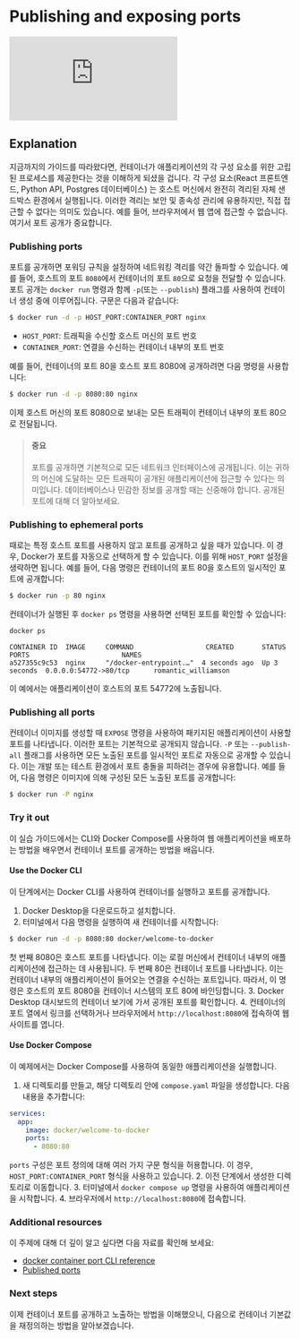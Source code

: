 # Publishing and exposing ports

<div class="youtube-video">
   <iframe 
    src="https://www.youtube.com/embed/9JnqOmJ96ds" 
    frameborder="0" 
    allow="accelerometer; clipboard-write; encrypted-media; gyroscope; picture-in-picture" 
    allowfullscreen
   >
  </iframe>
</div>

## Explanation

지금까지의 가이드를 따라왔다면, 컨테이너가 애플리케이션의 각 구성 요소를 위한 고립된 프로세스를 제공한다는 것을 이해하게 되셨을 겁니다. 각 구성 요소(React 프론트엔드, Python API, Postgres 데이터베이스) 는 호스트 머신에서 완전히 격리된 자체 샌드박스 환경에서 실행됩니다. 이러한 격리는 보안 및 종속성 관리에 유용하지만, 직접 접근할 수 없다는 의미도 있습니다. 예를 들어, 브라우저에서 웹 앱에 접근할 수 없습니다. 여기서 포트 공개가 중요합니다.

### Publishing ports

포트를 공개하면 포워딩 규칙을 설정하여 네트워킹 격리를 약간 돌파할 수 있습니다. 예를 들어, 호스트의 포트 `8080`에서 컨테이너의 포트 `80`으로 요청을 전달할 수 있습니다. 포트 공개는 `docker run` 명령과 함께 `-p`(또는 `--publish`) 플래그를 사용하여 컨테이너 생성 중에 이루어집니다. 구문은 다음과 같습니다:

```bash
$ docker run -d -p HOST_PORT:CONTAINER_PORT nginx
```

- `HOST_PORT`: 트래픽을 수신할 호스트 머신의 포트 번호
- `CONTAINER_PORT`: 연결을 수신하는 컨테이너 내부의 포트 번호

예를 들어, 컨테이너의 포트 80을 호스트 포트 8080에 공개하려면 다음 명령을 사용합니다:

```bash
$ docker run -d -p 8080:80 nginx
```

이제 호스트 머신의 포트 8080으로 보내는 모든 트래픽이 컨테이너 내부의 포트 80으로 전달됩니다.

> #### 중요
>
> 포트를 공개하면 기본적으로 모든 네트워크 인터페이스에 공개됩니다. 이는 귀하의 머신에 도달하는 모든 트래픽이 공개된 애플리케이션에 접근할 수 있다는 의미입니다. 데이터베이스나 민감한 정보를 공개할 때는 신중해야 합니다. 공개된 포트에 대해 더 알아보세요.

### Publishing to ephemeral ports

때로는 특정 호스트 포트를 사용하지 않고 포트를 공개하고 싶을 때가 있습니다. 이 경우, Docker가 포트를 자동으로 선택하게 할 수 있습니다. 이를 위해 `HOST_PORT` 설정을 생략하면 됩니다. 예를 들어, 다음 명령은 컨테이너의 포트 80을 호스트의 일시적인 포트에 공개합니다:

```bash
$ docker run -p 80 nginx
```

컨테이너가 실행된 후 `docker ps` 명령을 사용하면 선택된 포트를 확인할 수 있습니다:

```bash
docker ps
```

```plain
CONTAINER ID  IMAGE     COMMAND                  CREATED       STATUS       PORTS                       NAMES
a527355c9c53  nginx     "/docker-entrypoint.…"  4 seconds ago  Up 3 seconds  0.0.0.0:54772->80/tcp      romantic_williamson
```

이 예에서는 애플리케이션이 호스트의 포트 54772에 노출됩니다.

### Publishing all ports

컨테이너 이미지를 생성할 때 `EXPOSE` 명령을 사용하여 패키지된 애플리케이션이 사용할 포트를 나타냅니다. 이러한 포트는 기본적으로 공개되지 않습니다. `-P` 또는 `--publish-all` 플래그를 사용하면 모든 노출된 포트를 일시적인 포트로 자동으로 공개할 수 있습니다. 이는 개발 또는 테스트 환경에서 포트 충돌을 피하려는 경우에 유용합니다. 예를 들어, 다음 명령은 이미지에 의해 구성된 모든 노출된 포트를 공개합니다:

```bash
$ docker run -P nginx
```

### Try it out

이 실습 가이드에서는 CLI와 Docker Compose를 사용하여 웹 애플리케이션을 배포하는 방법을 배우면서 컨테이너 포트를 공개하는 방법을 배웁니다.

#### Use the Docker CLI

이 단계에서는 Docker CLI를 사용하여 컨테이너를 실행하고 포트를 공개합니다.

1. Docker Desktop을 다운로드하고 설치합니다.
2. 터미널에서 다음 명령을 실행하여 새 컨테이너를 시작합니다:

```bash
$ docker run -d -p 8080:80 docker/welcome-to-docker
```

첫 번째 8080은 호스트 포트를 나타냅니다. 이는 로컬 머신에서 컨테이너 내부의 애플리케이션에 접근하는 데 사용됩니다. 두 번째 80은 컨테이너 포트를 나타냅니다. 이는 컨테이너 내부의 애플리케이션이 들어오는 연결을 수신하는 포트입니다. 따라서, 이 명령은 호스트의 포트 8080을 컨테이너 시스템의 포트 80에 바인딩합니다. 3. Docker Desktop 대시보드의 컨테이너 보기에 가서 공개된 포트를 확인합니다. 4. 컨테이너의 포트 열에서 링크를 선택하거나 브라우저에서 `http://localhost:8080`에 접속하여 웹사이트를 엽니다.

#### Use Docker Compose

이 예제에서는 Docker Compose를 사용하여 동일한 애플리케이션을 실행합니다.

1. 새 디렉토리를 만들고, 해당 디렉토리 안에 `compose.yaml` 파일을 생성합니다. 다음 내용을 추가합니다:

```yaml
services:
  app:
    image: docker/welcome-to-docker
    ports:
      - 8080:80
```

`ports` 구성은 포트 정의에 대해 여러 가지 구문 형식을 허용합니다. 이 경우, `HOST_PORT:CONTAINER_PORT` 형식을 사용하고 있습니다. 2. 이전 단계에서 생성한 디렉토리로 이동합니다. 3. 터미널에서 `docker compose up` 명령을 사용하여 애플리케이션을 시작합니다. 4. 브라우저에서 `http://localhost:8080`에 접속합니다.

### Additional resources

이 주제에 대해 더 깊이 알고 싶다면 다음 자료를 확인해 보세요:

- [docker container port CLI reference](https://docs.docker.com/engine/reference/commandline/port/)
- [Published ports](https://docs.docker.com/engine/userguide/networking/default_network/dockerlinks/#container-linking-and-networks)

### Next steps

이제 컨테이너 포트를 공개하고 노출하는 방법을 이해했으니, 다음으로 컨테이너 기본값을 재정의하는 방법을 알아보겠습니다.

<button-component href="#/get-started/docker-concepts/running-containers/publishing-ports" title="Overriding container defaults" />